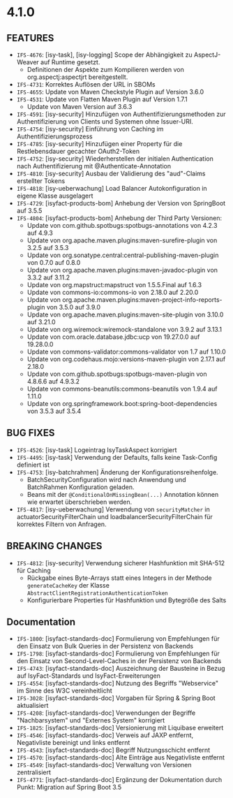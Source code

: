 # 4.1.0
## FEATURES
- `IFS-4676`: [isy-task], [isy-logging] Scope der Abhängigkeit zu AspectJ-Weaver auf Runtime gesetzt.
  * Definitionen der Aspekte zum Kompilieren werden von org.aspectj:aspectjrt bereitgestellt.
- `IFS-4731`: Korrektes Auflösen der URL in SBOMs
- `IFS-4655`: Update von Maven Checkstyle Plugin auf Version 3.6.0
- `IFS-4531`: Update von Flatten Maven Plugin auf Version 1.7.1
  * Update von Maven Version auf 3.6.3
- `IFS-4591`: [isy-security] Hinzufügen von Authentifizierungsmethoden zur Authentifizierung von Clients und Systemen ohne Issuer-URI.
- `IFS-4754`: [isy-security] Einführung von Caching im Authentifizierungsprozess
- `IFS-4785`: [isy-security] Hinzufügen einer Property für die Restlebensdauer gecachter OAuth2-Token
- `IFS-4752`: [isy-security] Wiederherstellen der initialen Authentication nach Authentifizierung mit @Authenticate-Annotation
- `IFS-4810`: [isy-security] Ausbau der Validierung des "aud"-Claims erstellter Tokens
- `IFS-4818`: [isy-ueberwachung] Load Balancer Autokonfiguration in eigene Klasse ausgelagert
- `IFS-4729`: [isyfact-products-bom] Anhebung der Version von SpringBoot auf 3.5.5
- `IFS-4804`: [isyfact-products-bom] Anhebung der Third Party Versionen:
    * Update von com.github.spotbugs:spotbugs-annotations von 4.2.3 auf 4.9.3
    * Update von org.apache.maven.plugins:maven-surefire-plugin von 3.2.5 auf 3.5.3
    * Update von org.sonatype.central:central-publishing-maven-plugin von 0.7.0 auf 0.8.0
    * Update von org.apache.maven.plugins:maven-javadoc-plugin von 3.3.2 auf 3.11.2
    * Update von org.mapstruct:mapstruct von 1.5.5.Final auf 1.6.3
    * Update von commons-io:commons-io von 2.18.0 auf 2.20.0
    * Update von org.apache.maven.plugins:maven-project-info-reports-plugin von 3.5.0 auf 3.9.0
    * Update von org.apache.maven.plugins:maven-site-plugin von 3.10.0 auf 3.21.0
    * Update von org.wiremock:wiremock-standalone von 3.9.2 auf 3.13.1
    * Update von com.oracle.database.jdbc:ucp von 19.27.0.0 auf 19.28.0.0
    * Update von commons-validator:commons-validator von 1.7 auf 1.10.0
    * Update von org.codehaus.mojo:versions-maven-plugin von 2.17.1 auf 2.18.0
    * Update von com.github.spotbugs:spotbugs-maven-plugin von 4.8.6.6 auf 4.9.3.2
    * Update von commons-beanutils:commons-beanutils von 1.9.4 auf 1.11.0
    * Update von org.springframework.boot:spring-boot-dependencies von 3.5.3 auf 3.5.4

## BUG FIXES
- `IFS-4526`: [isy-task] Logeintrag IsyTaskAspect korrigiert
- `IFS-4495`: [isy-task] Verwendung der Defaults, falls keine Task-Config definiert ist
- `IFS-4753`: [isy-batchrahmen] Änderung der Konfigurationsreihenfolge.
  * BatchSecurityConfiguration wird nach Anwendung und BatchRahmen Konfiguration geladen.
  * Beans mit der `@ConditionalOnMissingBean(...)` Annotation können wie erwartet überschrieben werden.
- `IFS-4817`: [isy-ueberwachung] Verwendung von `securityMatcher` in actuatorSecurityFilterChain und loadbalancerSecurityFilterChain für korrektes Filtern von Anfragen.

## BREAKING CHANGES
- `IFS-4812`: [isy-security] Verwendung sicherer Hashfunktion mit SHA-512 für Caching
  * Rückgabe eines Byte-Arrays statt eines Integers in der Methode `generateCacheKey` der Klasse `AbstractClientRegistrationAuthenticationToken`
  * Konfigurierbare Properties für Hashfunktion und Bytegröße des Salts

## Documentation
- `IFS-1800`: [isyfact-standards-doc] Formulierung von Empfehlungen für den Einsatz von Bulk Queries in der Persistenz von Backends
- `IFS-1798`: [isyfact-standards-doc] Formulierung von Empfehlungen für den Einsatz von Second-Level-Caches in der Persistenz von Backends
- `IFS-4743`: [isyfact-standards-doc] Auszeichnung der Bausteine in Bezug auf IsyFact-Standards und IsyFact-Erweiterungen
- `IFS-4554`: [isyfact-standards-doc] Nutzung des Begriffs "Webservice" im Sinne des W3C vereinheitlicht
- `IFS-3028`: [isyfact-standards-doc] Vorgaben für Spring & Spring Boot aktualisiert
- `IFS-4208`: [isyfact-standards-doc] Verwendungen der Begriffe "Nachbarsystem" und "Externes System" korrigiert
- `IFS-1825`: [isyfact-standards-doc] Versionierung mit Liquibase erweitert
- `IFS-4546`: [isyfact-standards-doc] Verweis auf JAXP entfernt, Negativliste bereinigt und links entfernt
- `IFS-4543`: [isyfact-standards-doc] Begriff Nutzungsschicht entfernt
- `IFS-4570`: [isyfact-standards-doc] Alte Einträge aus Negativliste entfernt
- `IFS-4549`: [isyfact-standards-doc] Verwaltung von Versionen zentralisiert
- `IFS-4771`: [isyfact-standards-doc] Ergänzung der Dokumentation durch Punkt: Migration auf Spring Boot 3.5
